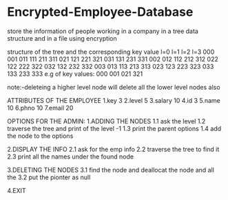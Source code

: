 # Encrypted-Employee-Database
store the information of people working in a company in a tree data structure and in a file using encryption

structure of the tree and the corresponding key value
l=0         l=1         l=2         l=3
000 
            001
                        011
                                    111
                                    211
                                    311
                        021
                                    121
                                    221
                                    321
                        031
                                    131
                                    231
                                    331
            002
                        012
                                    112
                                    212
                                    312
                        022
                                    122
                                    222
                                    322
                        032
                                    132
                                    232
                                    332
            003
                        013
                                    113
                                    213
                                    313
                        023
                                    123
                                    223
                                    323
                        033
                                    133
                                    233
                                    333
e.g of key values:
000
001
021
321

note:-deleteing a higher level node will delete all the lower level nodes also

ATTRIBUTES OF THE EMPLOYEE
1.key     3
2.level   5
3.salary  10
4.id      3
5.name    10
6.phno    10
7.email   20


OPTIONS FOR THE ADMIN:
1.ADDING THE NODES
1.1 ask the level 
1.2 traverse the tree and print of the level -1
1.3 print the parent options 
1.4 add the node to the options

2.DISPLAY THE INFO
2.1 ask for the emp info
2.2 traverse the tree to find it
2.3 print all the names under the found node

3.DELETING THE NODES
3.1 find the node and deallocat the node and all the
3.2 put the pionter as null

4.EXIT
